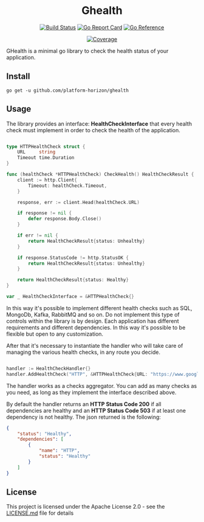 <div align="center">

# Ghealth

[![Build Status](https://github.com/platform-horizon/ghealth/workflows/build/badge.svg)](https://github.com/platform-horizon/ghealth/actions)
[![Go Report Card](https://goreportcard.com/badge/github.com/platform-horizon/ghealth)](https://goreportcard.com/report/github.com/platform-horizon/ghealth)
[![Go Reference](https://pkg.go.dev/badge/github.com/platform-horizon/ghealth.svg)](https://pkg.go.dev/github.com/platform-horizon/ghealth)

[![Coverage](https://coveralls.io/repos/github/platform-horizon/ghealth/badge.svg?branch=main)](https://coveralls.io/github/platform-horizon/ghealth?branch=main)

</div>

GHealth is a minimal go library to check the health status of your application.

## Install

```ssh
go get -u github.com/platform-horizon/ghealth
```

## Usage

The library provides an interface: **HealthCheckInterface** that every health check must implement in order to check the health of the application.

```go

type HTTPHealthCheck struct {
	URL     string
	Timeout time.Duration
}

func (healthCheck *HTTPHealthCheck) CheckHealth() HealthCheckResult {
	client := http.Client{
		Timeout: healthCheck.Timeout,
	}

	response, err := client.Head(healthCheck.URL)

	if response != nil {
		defer response.Body.Close()
	}

	if err != nil {
		return HealthCheckResult{status: Unhealthy}
	}

	if response.StatusCode != http.StatusOK {
		return HealthCheckResult{status: Unhealthy}
	}

	return HealthCheckResult{status: Healthy}
}

var _ HealthCheckInterface = &HTTPHealthCheck{}

```

In this way it's possible to implement different health checks such as SQL, MongoDb, Kafka, RabbitMQ and so on. Do not implement this type of controls within the library is by design. Each application has different requirements and different dependencies. In this way it's possible to be flexible but open to any customization.

After that it's necessary to instantiate the handler who will take care of managing the various health checks, in any route you decide.

```go

handler := HealthCheckHandler{}
handler.AddHealthCheck("HTTP", &HTTPHealthCheck{URL: "https://www.google.com/", Timeout: 5 * time.Second})

```

The handler works as a checks aggregator. You can add as many checks as you need, as long as they implement the interface described above.

By default the handler returns an **HTTP Status Code 200** if all dependencies are healthy and an **HTTP Status Code 503** if at least one dependency is not healthy.
The json returned is the following:

```json
{
    "status": "Healthy",
    "dependencies": [
        {
            "name": "HTTP",
            "status": "Healthy"
        }
    ]
}
```


## License

This project is licensed under the Apache License 2.0 - see the [LICENSE.md](LICENSE.md)
file for details
